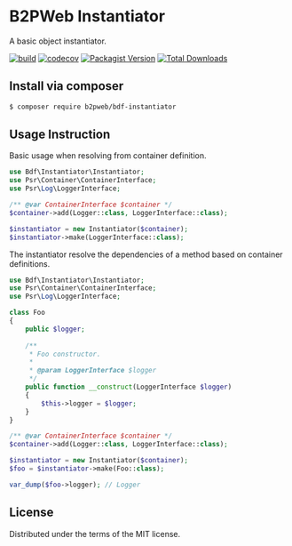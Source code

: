 # B2PWeb Instantiator

A basic object instantiator.

[![build](https://github.com/b2pweb/bdf-instantiator/actions/workflows/php.yml/badge.svg)](https://github.com/b2pweb/bdf-instantiator/actions/workflows/php.yml)
[![codecov](https://codecov.io/github/b2pweb/bdf-instantiator/branch/master/graph/badge.svg?token=VOFSPEWYKX)](https://app.codecov.io/github/b2pweb/bdf-instantiator)
[![Packagist Version](https://img.shields.io/packagist/v/b2pweb/bdf-instantiator.svg)](https://packagist.org/packages/b2pweb/bdf-instantiator)
[![Total Downloads](https://img.shields.io/packagist/dt/b2pweb/bdf-instantiator.svg)](https://packagist.org/packages/b2pweb/bdf-instantiator)

## Install via composer
```bash
$ composer require b2pweb/bdf-instantiator
```

## Usage Instruction

Basic usage when resolving from container definition.

```PHP
use Bdf\Instantiator\Instantiator;
use Psr\Container\ContainerInterface;
use Psr\Log\LoggerInterface;

/** @var ContainerInterface $container */
$container->add(Logger::class, LoggerInterface::class);

$instantiator = new Instantiator($container);
$instantiator->make(LoggerInterface::class);
```

The instantiator resolve the dependencies of a method based on container definitions.

```PHP
use Bdf\Instantiator\Instantiator;
use Psr\Container\ContainerInterface;
use Psr\Log\LoggerInterface;

class Foo
{
    public $logger;
    
    /**
     * Foo constructor.
     * 
     * @param LoggerInterface $logger  
     */
    public function __construct(LoggerInterface $logger)
    {
        $this->logger = $logger;
    }
}

/** @var ContainerInterface $container */
$container->add(Logger::class, LoggerInterface::class);

$instantiator = new Instantiator($container);
$foo = $instantiator->make(Foo::class);

var_dump($foo->logger); // Logger
```

## License

Distributed under the terms of the MIT license.
